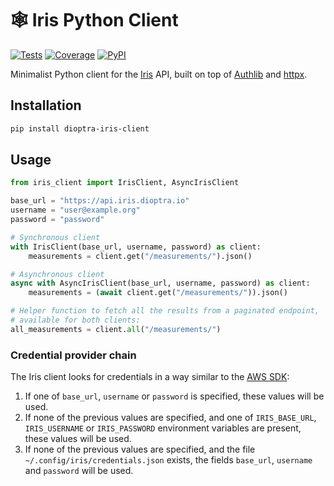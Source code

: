 # 🕸️ Iris Python Client

[![Tests](https://img.shields.io/github/workflow/status/dioptra-io/iris-client/Tests?logo=github)](https://github.com/dioptra-io/iris-client/actions/workflows/tests.yml)
[![Coverage](https://img.shields.io/codecov/c/github/dioptra-io/iris-client?logo=codecov&logoColor=white)](https://app.codecov.io/gh/dioptra-io/iris-client)
[![PyPI](https://img.shields.io/pypi/v/dioptra-iris-client?logo=pypi&logoColor=white)](https://pypi.org/project/dioptra-iris-client/)

Minimalist Python client for the [Iris](https://github.com/dioptra-io/iris) API,
built on top of [Authlib](https://github.com/lepture/authlib) and [httpx](https://github.com/encode/httpx).

## Installation

```bash
pip install dioptra-iris-client
```

## Usage

```python
from iris_client import IrisClient, AsyncIrisClient

base_url = "https://api.iris.dioptra.io"
username = "user@example.org"
password = "password"

# Synchronous client
with IrisClient(base_url, username, password) as client:
    measurements = client.get("/measurements/").json()

# Asynchronous client
async with AsyncIrisClient(base_url, username, password) as client:
    measurements = (await client.get("/measurements/")).json()

# Helper function to fetch all the results from a paginated endpoint,
# available for both clients:
all_measurements = client.all("/measurements/")
```


### Credential provider chain

The Iris client looks for credentials in a way similar to the [AWS SDK](https://boto3.amazonaws.com/v1/documentation/api/latest/guide/credentials.html):

1. If one of `base_url`, `username` or `password` is specified, these values will be used.
2. If none of the previous values are specified, and one of `IRIS_BASE_URL`, `IRIS_USERNAME` or `IRIS_PASSWORD`
   environment variables are present, these values will be used.
3. If none of the previous values are specified, and the file `~/.config/iris/credentials.json` exists,
   the fields `base_url`, `username` and `password` will be used.
